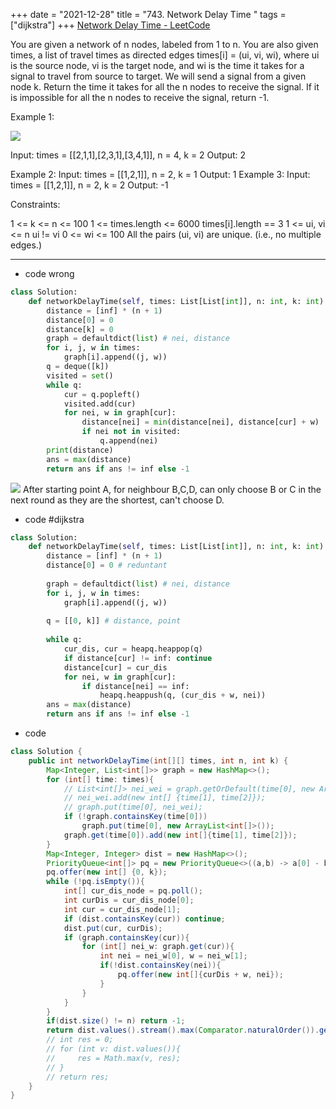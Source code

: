 +++ 
date = "2021-12-28"
title = "743. Network Delay Time "
tags = ["dijkstra"]
+++
[Network Delay Time - LeetCode](https://leetcode.com/problems/network-delay-time/)

You are given a network of n nodes, labeled from 1 to n. You are also given times, a list of travel times as directed edges times[i] = (ui, vi, wi), where ui is the source node, vi is the target node, and wi is the time it takes for a signal to travel from source to target.
We will send a signal from a given node k. Return the time it takes for all the n nodes to receive the signal. If it is impossible for all the n nodes to receive the signal, return -1.
 
Example 1:

![](https://assets.leetcode.com/uploads/2019/05/23/931_example_1.png)

Input: times = [[2,1,1],[2,3,1],[3,4,1]], n = 4, k = 2 Output: 2 

Example 2:
Input: times = [[1,2,1]], n = 2, k = 1 Output: 1 
Example 3:
Input: times = [[1,2,1]], n = 2, k = 2 Output: -1 
 
Constraints:

1 <= k <= n <= 100
1 <= times.length <= 6000
times[i].length == 3
1 <= ui, vi <= n
ui != vi
0 <= wi <= 100
All the pairs (ui, vi) are unique. (i.e., no multiple edges.)

---
- code wrong
```py
class Solution:
    def networkDelayTime(self, times: List[List[int]], n: int, k: int) -> int:
        distance = [inf] * (n + 1)
        distance[0] = 0
        distance[k] = 0
        graph = defaultdict(list) # nei, distance
        for i, j, w in times:
            graph[i].append((j, w)) 
        q = deque([k])
        visited = set()
        while q:
            cur = q.popleft()
            visited.add(cur)
            for nei, w in graph[cur]:
                distance[nei] = min(distance[nei], distance[cur] + w)
                if nei not in visited:
                    q.append(nei)
        print(distance)
        ans = max(distance) 
        return ans if ans != inf else -1
```
![](https://i.imgur.com/vyUYAGk.png)
After starting point A, for neighbour B,C,D, can only choose B or C in the next round as they are the shortest, can't choose D. 
- code  #dijkstra
```py
class Solution:
    def networkDelayTime(self, times: List[List[int]], n: int, k: int) -> int:
        distance = [inf] * (n + 1)
        distance[0] = 0 # reduntant 
        
        graph = defaultdict(list) # nei, distance
        for i, j, w in times:
            graph[i].append((j, w)) 
            
        q = [[0, k]] # distance, point
        
        while q:
            cur_dis, cur = heapq.heappop(q)
            if distance[cur] != inf: continue
            distance[cur] = cur_dis
            for nei, w in graph[cur]:
                if distance[nei] == inf:
                    heapq.heappush(q, (cur_dis + w, nei))
        ans = max(distance)
        return ans if ans != inf else -1

```
- code
```java
class Solution {
    public int networkDelayTime(int[][] times, int n, int k) {
        Map<Integer, List<int[]>> graph = new HashMap<>();
        for (int[] time: times){
            // List<int[]> nei_wei = graph.getOrDefault(time[0], new ArrayList<int[]>());
            // nei_wei.add(new int[] {time[1], time[2]});
            // graph.put(time[0], nei_wei);
            if (!graph.containsKey(time[0]))
                graph.put(time[0], new ArrayList<int[]>());
            graph.get(time[0]).add(new int[]{time[1], time[2]});
        }
        Map<Integer, Integer> dist = new HashMap<>();
        PriorityQueue<int[]> pq = new PriorityQueue<>((a,b) -> a[0] - b[0]);
        pq.offer(new int[] {0, k});
        while (!pq.isEmpty()){
            int[] cur_dis_node = pq.poll();
            int curDis = cur_dis_node[0];
            int cur = cur_dis_node[1];
            if (dist.containsKey(cur)) continue;
            dist.put(cur, curDis);
            if (graph.containsKey(cur)){
                for (int[] nei_w: graph.get(cur)){
                    int nei = nei_w[0], w = nei_w[1];
                    if(!dist.containsKey(nei)){
                        pq.offer(new int[]{curDis + w, nei});
                    }
                }    
            }
        }
        if(dist.size() != n) return -1;
        return dist.values().stream().max(Comparator.naturalOrder()).get();
        // int res = 0;
        // for (int v: dist.values()){
        //     res = Math.max(v, res);
        // }
        // return res;
    }
}

```
